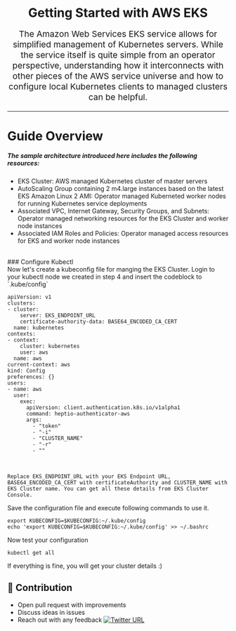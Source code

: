 <h1 align="center">
    Getting Started with AWS EKS
</h1>
<p align="center" style="font-size: 1.2rem;"> The Amazon Web Services EKS service allows for simplified management of Kubernetes servers. While the service itself is quite simple from an operator perspective, understanding how it interconnects with other pieces of the AWS service universe and how to configure local Kubernetes clients to managed clusters can be helpful. </p>
<hr />

# Guide Overview

##### The sample architecture introduced here includes the following resources:

- EKS Cluster: AWS managed Kubernetes cluster of master servers
- AutoScaling Group containing 2 m4.large instances based on the latest EKS Amazon Linux 2 AMI: Operator managed  Kuberneted worker nodes for running Kubernetes service deployments
- Associated VPC, Internet Gateway, Security Groups, and Subnets: Operator managed networking resources for the EKS 
Cluster and worker node instances
- Associated IAM Roles and Policies: Operator managed access resources for EKS and worker node instances

<br>
### Configure Kubectl
<br>
Now let's create a kubeconfig file for manging the EKS Cluster. Login to your kubectl node we created in step 4 and insert the codeblock to `.kube/config`
<br>

```
apiVersion: v1
clusters:
- cluster:
    server: EKS_ENDPOINT_URL
    certificate-authority-data: BASE64_ENCODED_CA_CERT   
  name: kubernetes
contexts:
- context:
    cluster: kubernetes
    user: aws
  name: aws
current-context: aws
kind: Config
preferences: {}
users:
- name: aws
  user:
    exec:
      apiVersion: client.authentication.k8s.io/v1alpha1
      command: heptio-authenticator-aws
      args:
        - "token"
        - "-i"
        - "CLUSTER_NAME"
        - "-r"
        - ""
 ```

<br>

```
Replace EKS_ENDPOINT_URL with your EKS Endpoint URL, BASE64_ENCODED_CA_CERT with certificateAuthority and CLUSTER_NAME with EKS Cluster name. You can get all these details from EKS Cluster Console.
```

Save the configuration file and execute following commands to use it.

```
export KUBECONFIG=$KUBECONFIG:~/.kube/config
echo 'export KUBECONFIG=$KUBECONFIG:~/.kube/config' >> ~/.bashrc
```

Now test your configuration

```
kubectl get all
```
If everything is fine, you will get your cluster details :)

## 👬 Contribution

- Open pull request with improvements
- Discuss ideas in issues
- Reach out with any feedback [![Twitter URL](https://img.shields.io/twitter/url/https/twitter.com/anmol_nagpal.svg?style=social&label=Follow%20%40anmol_nagpal)](https://twitter.com/anmol_nagpal)
